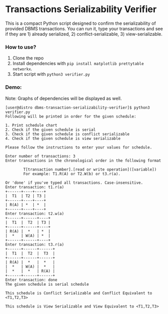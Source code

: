 # Transactions Serializability Verifier

This is a compact Python script designed to confirm the serializability of provided DBMS transactions. You can run it, type your transactions and see if they are 1) already serialized, 2) conflict-serializable, 3) view-serializable.

### How to use?
1. Clone the repo 
2. Install dependencies with `pip install matplotlib prettytable networkx`.
2. Start script with `python3 verifier.py`

### Demo:
Note: Graphs of dependencies will be displayed as well.
```
[user@distro dbms-transaction-serializability-verifier]$ python3 verifier.py 
Following will be printed in order for the given schedule: 

1. Print schedule chart
2. Check if the given schedule is serial
3. Check if the given schedule is conflict serializable
4. Check if the given schedule is view serializable

Please follow the instructions to enter your values for schedule.

Enter number of transactions: 3
Enter transactions in the chronological order in the following format 

		T[transaction number].[read or write operation]([variable])
		For example: T1.R(A) or T2.W(b) or t3.r(a).

Or 'done' if you've typed all transactions. Case-insensitive.
Enter transaction: t1.r(a)
+------+----+----+
|  T1  | T2 | T3 |
+------+----+----+
| R(A) | *  | *  |
+------+----+----+
Enter transaction: t2.w(a)
+------+------+----+
|  T1  |  T2  | T3 |
+------+------+----+
| R(A) |  *   | *  |
|  *   | W(A) | *  |
+------+------+----+
Enter transaction: t3.r(a)
+------+------+------+
|  T1  |  T2  |  T3  |
+------+------+------+
| R(A) |  *   |  *   |
|  *   | W(A) |  *   |
|  *   |  *   | R(A) |
+------+------+------+
Enter transaction: done
The given schedule is serial schedule

This schedule is Conflict Serializable and Conflict Equivalent to <T1,T2,T3>

This schedule is View Serializable and View Equivalent to <T1,T2,T3>
```